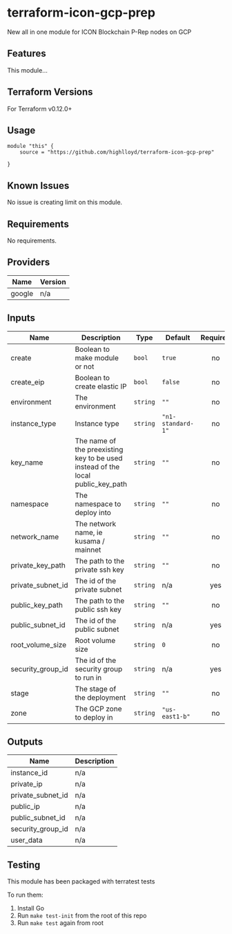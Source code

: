 # terraform-icon-gcp-prep
New all in one module for ICON Blockchain P-Rep nodes on GCP

## Features

This module...

## Terraform Versions

For Terraform v0.12.0+

## Usage

```
module "this" {
    source = "https://github.com/highlloyd/terraform-icon-gcp-prep"

}
```
## Known  Issues
No issue is creating limit on this module.

<!-- BEGINNING OF PRE-COMMIT-TERRAFORM DOCS HOOK -->
## Requirements

No requirements.

## Providers

| Name | Version |
|------|---------|
| google | n/a |

## Inputs

| Name | Description | Type | Default | Required |
|------|-------------|------|---------|:--------:|
| create | Boolean to make module or not | `bool` | `true` | no |
| create\_eip | Boolean to create elastic IP | `bool` | `false` | no |
| environment | The environment | `string` | `""` | no |
| instance\_type | Instance type | `string` | `"n1-standard-1"` | no |
| key\_name | The name of the preexisting key to be used instead of the local public\_key\_path | `string` | `""` | no |
| namespace | The namespace to deploy into | `string` | `""` | no |
| network\_name | The network name, ie kusama / mainnet | `string` | `""` | no |
| private\_key\_path | The path to the private ssh key | `string` | `""` | no |
| private\_subnet\_id | The id of the private subnet | `string` | n/a | yes |
| public\_key\_path | The path to the public ssh key | `string` | `""` | no |
| public\_subnet\_id | The id of the public subnet | `string` | n/a | yes |
| root\_volume\_size | Root volume size | `string` | `0` | no |
| security\_group\_id | The id of the security group to run in | `string` | n/a | yes |
| stage | The stage of the deployment | `string` | `""` | no |
| zone | The GCP zone to deploy in | `string` | `"us-east1-b"` | no |

## Outputs

| Name | Description |
|------|-------------|
| instance\_id | n/a |
| private\_ip | n/a |
| private\_subnet\_id | n/a |
| public\_ip | n/a |
| public\_subnet\_id | n/a |
| security\_group\_id | n/a |
| user\_data | n/a |

<!-- END OF PRE-COMMIT-TERRAFORM DOCS HOOK -->

## Testing
This module has been packaged with terratest tests

To run them:

1. Install Go
2. Run `make test-init` from the root of this repo
3. Run `make test` again from root